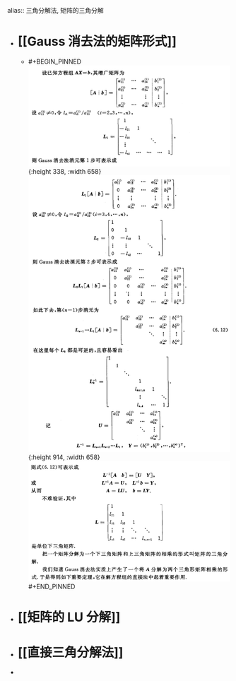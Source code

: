 alias:: 三角分解法, 矩阵的三角分解

- # [[Gauss 消去法的矩阵形式]]
	- #+BEGIN_PINNED
	  ![image.png](../assets/image_1701887543381_0.png){:height 338, :width 658}
	  ![image.png](../assets/image_1701887591367_0.png){:height 914, :width 658}
	  ![image.png](../assets/image_1701887712113_0.png) 
	  #+END_PINNED
- # [[矩阵的 LU 分解]]
- # [[直接三角分解法]]
-